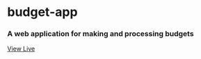 # budget-app

### A web application for making and processing budgets

[View Live](https://ghidyon.github.io/budget-app)